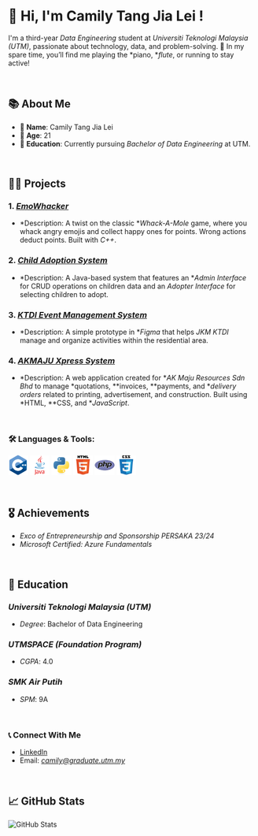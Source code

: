 <!--  <div align="center">
  <img src="" alt="Camily" width="310px">
</div> -->

# 👋 Hi, I'm Camily Tang Jia Lei !

I'm a third-year *Data Engineering* student at *Universiti Teknologi Malaysia (UTM)*, passionate about technology, data, and problem-solving. 
🚀  In my spare time, you’ll find me playing the *piano, **flute*, or running to stay active!

<br>

## 📚 About Me
- 💬 **Name**: Camily Tang Jia Lei
- 🎂 **Age**: 21
- 🌱 **Education**: Currently pursuing *Bachelor of Data Engineering* at UTM.

<br>

## 👨‍💻 Projects

### 1. [*EmoWhacker*](https://youtu.be/Oc-6aL7f7Co)
- *Description: A twist on the classic **Whack-A-Mole* game, where you whack angry emojis and collect happy ones for points. Wrong actions deduct points. Built with *C++*.

### 2. [*Child Adoption System*](#)
- *Description: A Java-based system that features an **Admin Interface* for CRUD operations on children data and an *Adopter Interface* for selecting children to adopt.

### 3. [*KTDI Event Management System*](#)
- *Description: A simple prototype in **Figma* that helps *JKM KTDI* manage and organize activities within the residential area.

### 4. [*AKMAJU Xpress System*](https://www.akmajuxpress.com) 
- *Description: A web application created for **AK Maju Resources Sdn Bhd* to manage *quotations, **invoices, **payments, and **delivery orders* related to printing, advertisement, and construction. Built using *HTML, **CSS, and **JavaScript*.

<br> 

### 🛠️ Languages & Tools:
<img src="https://raw.githubusercontent.com/devicons/devicon/master/icons/cplusplus/cplusplus-original.svg" alt="C++" width="40" height="40"> <img src="https://raw.githubusercontent.com/devicons/devicon/master/icons/java/java-original-wordmark.svg" alt="Java" width="40" height="40"> <img src="https://raw.githubusercontent.com/devicons/devicon/master/icons/python/python-original.svg" alt="Python" width="40" height="40"> <img src="https://raw.githubusercontent.com/devicons/devicon/master/icons/html5/html5-original-wordmark.svg" alt="HTML" width="40" height="40"> <img src="https://raw.githubusercontent.com/devicons/devicon/master/icons/php/php-original.svg" alt="PHP" width="40" height="40"> <img src="https://raw.githubusercontent.com/devicons/devicon/master/icons/css3/css3-original-wordmark.svg" alt="CSS" width="40" height="40">


<br>

## 🎖️ Achievements
- *Exco of Entrepreneurship and Sponsorship PERSAKA 23/24*
- *Microsoft Certified: Azure Fundamentals*

<br>

## 🏫 Education

### *Universiti Teknologi Malaysia (UTM)*  
- *Degree*: Bachelor of Data Engineering  

### *UTMSPACE (Foundation Program)*  
- *CGPA*: 4.0

### *SMK Air Putih*  
- *SPM*: 9A

<br>

### 📞 Connect With Me
- [LinkedIn](https://www.linkedin.com/in/camily-tang)  
- Email: *[camily@graduate.utm.my](mailto:camily@graduate.utm.my)*

<br>

## 📈 GitHub Stats
![GitHub Stats](https://github-readme-stats.vercel.app/api?username=camilytang&show_icons=true&locale=en)